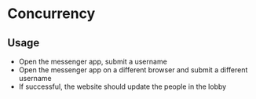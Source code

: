 # Concurrency
## Usage

- Open the messenger app, submit a username
- Open the messenger app on a different browser and submit a different username
- If successful, the website should update the people in the lobby
